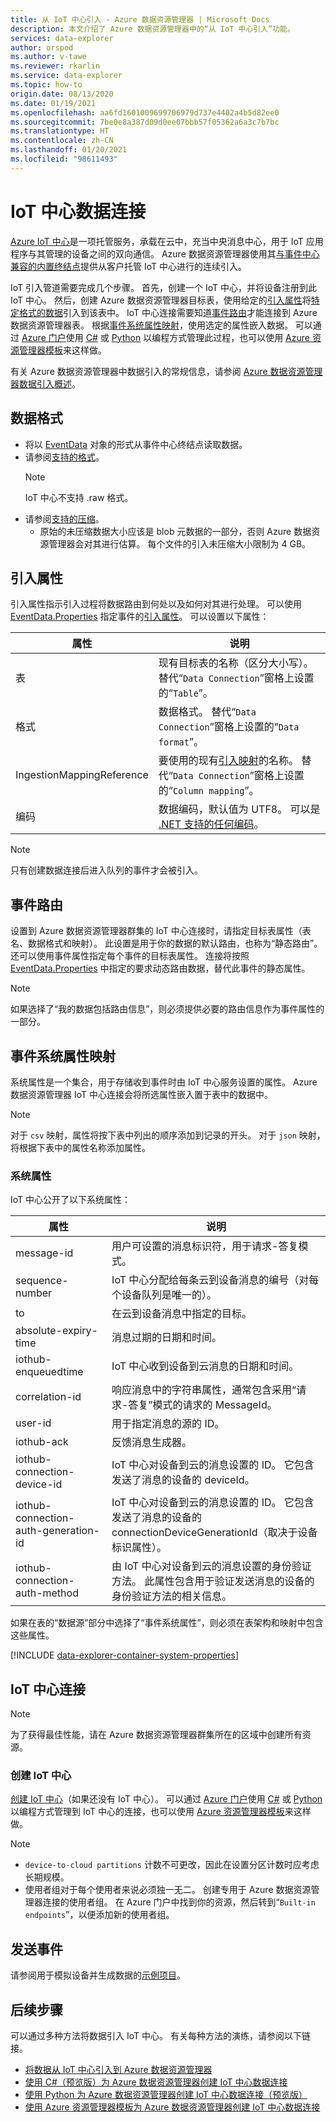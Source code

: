 ```yaml
---
title: 从 IoT 中心引入 - Azure 数据资源管理器 | Microsoft Docs
description: 本文介绍了 Azure 数据资源管理器中的“从 IoT 中心引入”功能。
services: data-explorer
author: orspod
ms.author: v-tawe
ms.reviewer: rkarlin
ms.service: data-explorer
ms.topic: how-to
origin.date: 08/13/2020
ms.date: 01/19/2021
ms.openlocfilehash: aa6fd1601009699706979d737e4402a4b5d82ee0
ms.sourcegitcommit: 7be0e8a387d09d0ee07bbb57f05362a6a3c7b7bc
ms.translationtype: HT
ms.contentlocale: zh-CN
ms.lasthandoff: 01/20/2021
ms.locfileid: "98611493"
---
```

# <a name="iot-hub-data-connection"></a>IoT 中心数据连接

[Azure IoT 中心](/iot-hub/about-iot-hub)是一项托管服务，承载在云中，充当中央消息中心，用于 IoT 应用程序与其管理的设备之间的双向通信。 Azure 数据资源管理器使用其[与事件中心兼容的内置终结点](/iot-hub/iot-hub-devguide-messages-d2c#routing-endpoints)提供从客户托管 IoT 中心进行的连续引入。

IoT 引入管道需要完成几个步骤。 首先，创建一个 IoT 中心，并将设备注册到此 IoT 中心。 然后，创建 Azure 数据资源管理器目标表，使用给定的[引入属性](#ingestion-properties)将[特定格式的数据](#data-format)引入到该表中。 IoT 中心连接需要知道[事件路由](#events-routing)才能连接到 Azure 数据资源管理器表。 根据[事件系统属性映射](#event-system-properties-mapping)，使用选定的属性嵌入数据。 可以通过 [Azure 门户](ingest-data-iot-hub.md)使用 [C#](data-connection-iot-hub-csharp.md) 或 [Python](data-connection-iot-hub-python.md) 以编程方式管理此过程，也可以使用 [Azure 资源管理器模板](data-connection-iot-hub-resource-manager.md)来这样做。

有关 Azure 数据资源管理器中数据引入的常规信息，请参阅 [Azure 数据资源管理器数据引入概述](ingest-data-overview.md)。

## <a name="data-format"></a>数据格式

* 将以 [EventData](https://docs.microsoft.com/dotnetapi/microsoft.servicebus.messaging.eventdata) 对象的形式从事件中心终结点读取数据。
* 请参阅[支持的格式](ingestion-supported-formats.md)。
    > [!NOTE]
    > IoT 中心不支持 .raw 格式。
* 请参阅[支持的压缩](ingestion-supported-formats.md#supported-data-compression-formats)。
  * 原始的未压缩数据大小应该是 blob 元数据的一部分，否则 Azure 数据资源管理器会对其进行估算。 每个文件的引入未压缩大小限制为 4 GB。

## <a name="ingestion-properties"></a>引入属性

引入属性指示引入过程将数据路由到何处以及如何对其进行处理。 可以使用 [EventData.Properties](https://docs.microsoft.com/dotnet/api/microsoft.servicebus.messaging.eventdata.properties#Microsoft_ServiceBus_Messaging_EventData_Properties) 指定事件的[引入属性](ingestion-properties.md)。 可以设置以下属性：

|属性 |说明|
|---|---|
| 表 | 现有目标表的名称（区分大小写）。 替代“`Data Connection`”窗格上设置的“`Table`”。 |
| 格式 | 数据格式。 替代“`Data Connection`”窗格上设置的“`Data format`”。 |
| IngestionMappingReference | 要使用的现有[引入映射](kusto/management/create-ingestion-mapping-command.md)的名称。 替代“`Data Connection`”窗格上设置的“`Column mapping`”。|
| 编码 |  数据编码，默认值为 UTF8。 可以是 [.NET 支持的任何编码](https://docs.microsoft.com/dotnet/api/system.text.encoding#remarks)。 |

> [!NOTE]
> 只有创建数据连接后进入队列的事件才会被引入。

## <a name="events-routing"></a>事件路由

设置到 Azure 数据资源管理器群集的 IoT 中心连接时，请指定目标表属性（表名、数据格式和映射）。 此设置是用于你的数据的默认路由，也称为“静态路由”。
还可以使用事件属性指定每个事件的目标表属性。 连接将按照 [EventData.Properties](https://docs.microsoft.com/dotnet/api/microsoft.servicebus.messaging.eventdata.properties#Microsoft_ServiceBus_Messaging_EventData_Properties) 中指定的要求动态路由数据，替代此事件的静态属性。

> [!Note]
> 如果选择了“我的数据包括路由信息”，则必须提供必要的路由信息作为事件属性的一部分。

## <a name="event-system-properties-mapping"></a>事件系统属性映射

系统属性是一个集合，用于存储收到事件时由 IoT 中心服务设置的属性。 Azure 数据资源管理器 IoT 中心连接会将所选属性嵌入置于表中的数据中。

> [!Note]
> 对于 `csv` 映射，属性将按下表中列出的顺序添加到记录的开头。 对于 `json` 映射，将根据下表中的属性名称添加属性。

### <a name="system-properties"></a>系统属性

IoT 中心公开了以下系统属性：

|属性 |说明|
|---|---|
| message-id | 用户可设置的消息标识符，用于请求-答复模式。 |
| sequence-number | IoT 中心分配给每条云到设备消息的编号（对每个设备队列是唯一的）。 |
| to | 在云到设备消息中指定的目标。 |
| absolute-expiry-time | 消息过期的日期和时间。 |
| iothub-enqueuedtime | IoT 中心收到设备到云消息的日期和时间。 |
| correlation-id| 响应消息中的字符串属性，通常包含采用“请求-答复”模式的请求的 MessageId。 |
| user-id| 用于指定消息的源的 ID。 |
| iothub-ack| 反馈消息生成器。 |
| iothub-connection-device-id| IoT 中心对设备到云的消息设置的 ID。 它包含发送了消息的设备的 deviceId。 |
| iothub-connection-auth-generation-id| IoT 中心对设备到云的消息设置的 ID。 它包含发送了消息的设备的 connectionDeviceGenerationId（取决于设备标识属性）。 |
| iothub-connection-auth-method| 由 IoT 中心对设备到云的消息设置的身份验证方法。 此属性包含用于验证发送消息的设备的身份验证方法的相关信息。 |

如果在表的“数据源”部分中选择了“事件系统属性”，则必须在表架构和映射中包含这些属性。

[!INCLUDE [data-explorer-container-system-properties](includes/data-explorer-container-system-properties.md)]

## <a name="iot-hub-connection"></a>IoT 中心连接

> [!Note]
> 为了获得最佳性能，请在 Azure 数据资源管理器群集所在的区域中创建所有资源。

### <a name="create-an-iot-hub"></a>创建 IoT 中心

[创建 IoT 中心](ingest-data-iot-hub.md#create-an-iot-hub)（如果还没有 IoT 中心）。 可以通过 [Azure 门户](ingest-data-iot-hub.md)使用 [C#](data-connection-iot-hub-csharp.md) 或 [Python](data-connection-iot-hub-python.md) 以编程方式管理到 IoT 中心的连接，也可以使用 [Azure 资源管理器模板](data-connection-iot-hub-resource-manager.md)来这样做。

> [!Note]
> * `device-to-cloud partitions` 计数不可更改，因此在设置分区计数时应考虑长期规模。
> * 使用者组对于每个使用者来说必须独一无二。 创建专用于 Azure 数据资源管理器连接的使用者组。 在 Azure 门户中找到你的资源，然后转到“`Built-in endpoints`”，以便添加新的使用者组。

## <a name="sending-events"></a>发送事件

请参阅用于模拟设备并生成数据的[示例项目](https://github.com/Azure-Samples/azure-iot-samples-csharp/tree/master/iot-hub/Quickstarts/SimulatedDevice)。

## <a name="next-steps"></a>后续步骤

可以通过多种方法将数据引入 IoT 中心。 有关每种方法的演练，请参阅以下链接。

* [将数据从 IoT 中心引入到 Azure 数据资源管理器](ingest-data-iot-hub.md)
* [使用 C#（预览版）为 Azure 数据资源管理器创建 IoT 中心数据连接](data-connection-iot-hub-csharp.md)
* [使用 Python 为 Azure 数据资源管理器创建 IoT 中心数据连接（预览版）](data-connection-iot-hub-python.md)
* [使用 Azure 资源管理器模板为 Azure 数据资源管理器创建 IoT 中心数据连接](data-connection-iot-hub-resource-manager.md)
